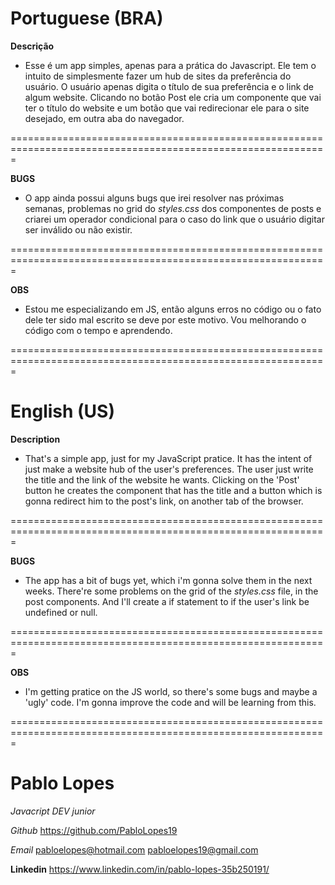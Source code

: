 # Portuguese (BRA)

**Descrição**

- Esse é um app simples, apenas para a prática do Javascript. Ele tem o intuito de simplesmente fazer um hub de sites da preferência do usuário. O usuário apenas digita o título de sua preferência e o link de algum website. Clicando no botão Post ele cria um componente que vai ter o título do website e um botão que vai redirecionar ele para o site desejado, em outra aba do navegador.

=============================================================================================================

**BUGS**

- O app ainda possui alguns bugs que irei resolver nas próximas semanas, problemas no grid do *styles.css* dos componentes de posts e criarei um operador condicional para o caso do link que o usuário digitar ser inválido ou não existir.

=============================================================================================================

**OBS**

- Estou me especializando em JS, então alguns erros no código ou o fato dele ter sido mal escrito se deve por este motivo. Vou melhorando o código com o tempo e aprendendo.

=============================================================================================================

# English (US)

**Description**

- That's a simple app, just for my JavaScript pratice. It has the intent of just make a website hub of the user's preferences. The user just write the title and the link of the website he wants. Clicking on the 'Post' button he creates the component that has the title and a button which is gonna redirect him to the post's link, on another tab of the browser.

=============================================================================================================

**BUGS**

- The app has a bit of bugs yet, which i'm gonna solve them in the next weeks. There're some problems on the grid of the *styles.css* file, in the post components. And I'll create a if statement to if the user's link be undefined or null.

=============================================================================================================

**OBS**

- I'm getting pratice on the JS world, so there's some bugs and maybe a 'ugly' code. I'm gonna improve the code and will be learning from this.

=============================================================================================================

# Pablo Lopes
*Javacript DEV junior*

*Github*
https://github.com/PabloLopes19

*Email*
pabloelopes@hotmail.com
pabloelopes19@gmail.com

**Linkedin**
https://www.linkedin.com/in/pablo-lopes-35b250191/
